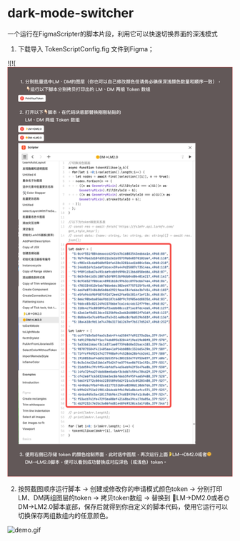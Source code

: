 # dark-mode-switcher
一个运行在FigmaScripter的脚本片段，利用它可以快速切换界面的深浅模式

01. 下载导入 TokenScriptConfig.fig 文件到Figma；

![![![3208267efcba977795430fc2665eb6b0.png](3208267efcba977795430fc2665eb6b0.png)

02. 按照截图顺序运行脚本 -> 创建或修改你的申请模式颜色token -> 分别打印LM、DM两组图层的token  ->  拷贝token数组  ->  替换到  🌛LM→DM2.0或者🌞DM→LM2.0脚本底部，保存后就得到你自定义的脚本代码，使用它运行可以切换保存两组数组内的任意颜色。


![demo.gif](../../Desktop/demo.gif)




